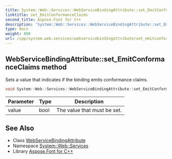 ```yaml
---
title: System::Web::Services::WebServiceBindingAttribute::set_EmitConformanceClaims method
linktitle: set_EmitConformanceClaims
second_title: Aspose.Font for C++
description: 'System::Web::Services::WebServiceBindingAttribute::set_EmitConformanceClaims method. Sets a value that indicates if the binding emits conformance claims in C++.'
type: docs
weight: 800
url: /cpp/system.web.services/webservicebindingattribute/set_emitconformanceclaims/
---
```

## WebServiceBindingAttribute::set_EmitConformanceClaims method


Sets a value that indicates if the binding emits conformance claims.

```cpp
void System::Web::Services::WebServiceBindingAttribute::set_EmitConformanceClaims(bool value)
```


| Parameter | Type | Description |
| --- | --- | --- |
| value | bool | The value that must be set. |

## See Also

* Class [WebServiceBindingAttribute](../)
* Namespace [System::Web::Services](../../)
* Library [Aspose.Font for C++](../../../)
